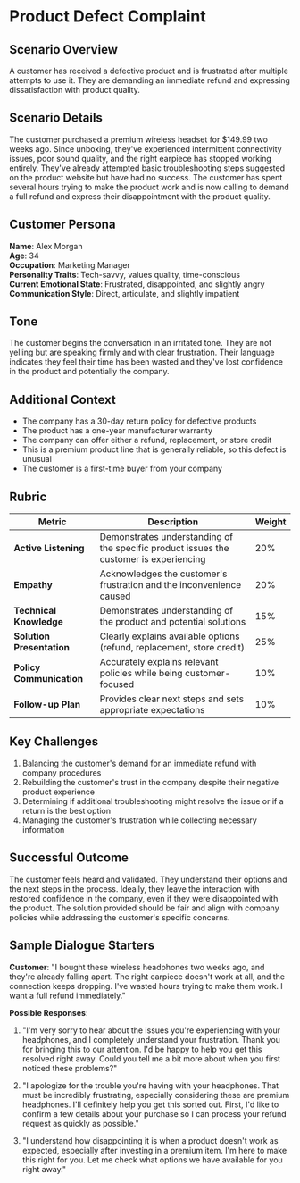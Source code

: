 # Product Defect Complaint

## Scenario Overview
A customer has received a defective product and is frustrated after multiple attempts to use it. They are demanding an immediate refund and expressing dissatisfaction with product quality.

## Scenario Details
The customer purchased a premium wireless headset for $149.99 two weeks ago. Since unboxing, they've experienced intermittent connectivity issues, poor sound quality, and the right earpiece has stopped working entirely. They've already attempted basic troubleshooting steps suggested on the product website but have had no success. The customer has spent several hours trying to make the product work and is now calling to demand a full refund and express their disappointment with the product quality.

## Customer Persona

**Name**: Alex Morgan  
**Age**: 34  
**Occupation**: Marketing Manager  
**Personality Traits**: Tech-savvy, values quality, time-conscious  
**Current Emotional State**: Frustrated, disappointed, and slightly angry  
**Communication Style**: Direct, articulate, and slightly impatient  

## Tone
The customer begins the conversation in an irritated tone. They are not yelling but are speaking firmly and with clear frustration. Their language indicates they feel their time has been wasted and they've lost confidence in the product and potentially the company.

## Additional Context
- The company has a 30-day return policy for defective products
- The product has a one-year manufacturer warranty
- The company can offer either a refund, replacement, or store credit
- This is a premium product line that is generally reliable, so this defect is unusual
- The customer is a first-time buyer from your company

## Rubric

| Metric | Description | Weight |
|--------|-------------|--------|
| **Active Listening** | Demonstrates understanding of the specific product issues the customer is experiencing | 20% |
| **Empathy** | Acknowledges the customer's frustration and the inconvenience caused | 20% |
| **Technical Knowledge** | Demonstrates understanding of the product and potential solutions | 15% |
| **Solution Presentation** | Clearly explains available options (refund, replacement, store credit) | 25% |
| **Policy Communication** | Accurately explains relevant policies while being customer-focused | 10% |
| **Follow-up Plan** | Provides clear next steps and sets appropriate expectations | 10% |

## Key Challenges
1. Balancing the customer's demand for an immediate refund with company procedures
2. Rebuilding the customer's trust in the company despite their negative product experience
3. Determining if additional troubleshooting might resolve the issue or if a return is the best option
4. Managing the customer's frustration while collecting necessary information

## Successful Outcome
The customer feels heard and validated. They understand their options and the next steps in the process. Ideally, they leave the interaction with restored confidence in the company, even if they were disappointed with the product. The solution provided should be fair and align with company policies while addressing the customer's specific concerns.

## Sample Dialogue Starters

**Customer**: "I bought these wireless headphones two weeks ago, and they're already falling apart. The right earpiece doesn't work at all, and the connection keeps dropping. I've wasted hours trying to make them work. I want a full refund immediately."

**Possible Responses**:

1. "I'm very sorry to hear about the issues you're experiencing with your headphones, and I completely understand your frustration. Thank you for bringing this to our attention. I'd be happy to help you get this resolved right away. Could you tell me a bit more about when you first noticed these problems?"

2. "I apologize for the trouble you're having with your headphones. That must be incredibly frustrating, especially considering these are premium headphones. I'll definitely help you get this sorted out. First, I'd like to confirm a few details about your purchase so I can process your refund request as quickly as possible."

3. "I understand how disappointing it is when a product doesn't work as expected, especially after investing in a premium item. I'm here to make this right for you. Let me check what options we have available for you right away."
